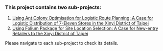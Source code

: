 ### This project contains two sub-projects: ###

1. [Using Ant Colony Optimisation for Logistic Route Planning: A Case for Logistic Distribution of 7-Eleven Stores in the Xinyi District of Taipei](https://github.com/linminbin/DEDA_Class_SS2018/tree/master/DEDA_Class_SS2018_Route%20Optimisation%20%26%20Site%20Selection/Route%20Optimisation)
2. [Using Folium Package for Site Location Selection: A Case for New-entry Retailers to the Xinyi District of Taipei](https://github.com/linminbin/DEDA_Class_SS2018/tree/master/DEDA_Class_SS2018_Route%20Optimisation%20%26%20Site%20Selection/Site%20Selection)

Please navigate to each sub-project to check its details.
